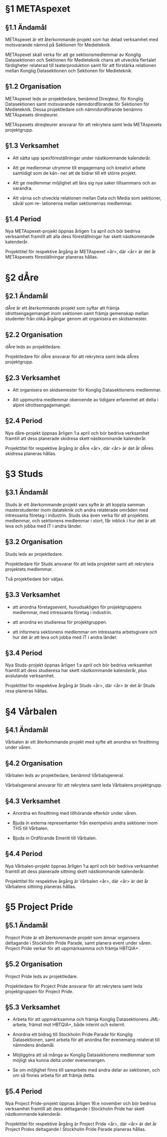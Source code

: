 # §1 METAspexet
## §1.1 Ändamål
METAspexet är ett återkommande projekt som har delad verksamhet med motsvarande nämnd på Sektionen för Medieteknik.

METAspexet skall verka för att ge sektionsmedlemmar av Konglig Datasektionen och Sektionen för Medieteknik chans att utveckla flertalet färdigheter relaterad till teaterproduktion samt för att förstärka relationen mellan Konglig Datasektionen och Sektionen för Medieteknik.

## §1.2 Organisation

METAspexet leds av projektledare, benämnd Direqteur, för Konglig Datasektionen samt motsvarande nämndordförande för Sektionen för Medieteknik. Dessa projektledare och nämndordförande benämns METAspexets direqteurer. 

METAspexets direqteurer ansvarar för att rekrytera samt leda METAspexets projektgrupp.

## §1.3 Verksamhet
- Att sätta upp spexföreställningar under nästkommande kalenderår.

- Att ge medlemmar utrymme till engagemang och kreativt arbete samtidigt som de kän-
ner att de bidrar till ett större projekt.

- Att ge medlemmar möjlighet att lära sig nya saker tillsammans och av varandra.

- Att värna och utveckla relationen mellan Data och Media som sektioner, såväl som re-
lationerna mellan sektionernas medlemmar.

## §1.4 Period
Nya METAspexet-projekt öppnas årligen 1:a april och bör bedriva verksamhet framtill att alla dess
föreställningar har skett nästkommande kalenderår.

Projekttitel för respektive årgång är METAspexet <år>, där <år> är det år METAspexets föreställningar planeras hållas.

# §2 dÅre
## §2.1 Ändamål

dÅre är ett återkommande projekt som syftar att främja idrottsengagemanget inom sektionen samt främja gemenskap mellan studenter från olika årgångar genom att organisera en skidsemester.

## §2.2 Organisation
dÅre leds av projektledare.

Projektledare för dÅre ansvarar för att rekrytera samt leda dÅres projektgrupp.

## §2.3 Verksamhet
- Att organisera en skidsemester för Konglig Datasektionens medlemmar.

- Att uppmuntra medlemmar oberoende av tidigare erfarenhet att delta i alpint idrottsengagemanget.

## §2.4 Period

Nya dåre-projekt öppnas årligen 1:a april och bör bedriva verksamhet framtill att dess planerade skidresa skett nästkommande kalenderår.

Projekttitel för respektive årgång är dÅre <år>, där <år> är det år dÅres skidresa planeras hållas.

# §3 Studs
## §3.1 Ändamål
Studs är ett återkommande projekt vars syfte är att koppla samman masterstudenter inom datateknik och andra relaterade områden med intressanta företag i industrin. Studs ska även verka för att projektets medlemmar, och sektionens medlemmar i stort, får inblick i hur det är att leva och jobba med IT i andra länder.

## §3.2 Organisation
Studs leds av projektledare. 

Projektledare för Studs ansvarar för att leda projektet samt att rekrytera projektets medlemmar.

Två projektledare bör väljas.

## §3.3 Verksamhet

- att anordna företagsevent, huvudsakligen för projektgruppens medlemmar, med intressanta företag i industrin.

- att anordna en studieresa för projektgruppen.

- att informera sektionens medlemmar om intressanta arbetsgivare och hur det är att leva och jobba med IT i andra länder.

## §3.4 Period

Nya Studs-projekt öppnas årligen 1:a april och bör bedriva verksamhet framtill att dess studieresa har skett nästkommande kalenderår, plus avslutande verksamhet.

Projekttitel för respektive årgång är Studs <år>, där <år> är det år Studs resa planeras hållas.

# §4 Vårbalen
## §4.1 Ändamål
Vårbalen är ett återkommande projekt med syfte att anordna en finsittning under våren.

## §4.2 Organisation
Vårbalen leds av projektledare, benämnd Vårbalsgeneral.

Vårbalsgeneral ansvarar för att rekrytera samt leda Vårbalens projektgrupp.

## §4.3 Verksamhet
- Anordna en finsittning med tillhörande efterkör under våren.

- Bjuda in externa representanter från exempelvis andra sektioner inom THS till Vårbalen.

- Bjuda in Ordförande Emeriti till Vårbalen.

## §4.4 Period
Nya Vårbalen-projekt öppnas årligen 1:a april och bör bedriva verksamhet framtill att dess planerade sittning skett nästkommande kalenderår.

Projekttitel för respektive årgång är Vårbalen <år>, där <år> är det år Vårbalens sittning planeras hållas.

# §5 Project Pride
## §5.1 Ändamål

Project Pride är ett återkommande projekt som ämnar organisera deltagande i Stockholm Pride Parade, samt planera event under våren. Project Pride verkar för att uppmärksamma och främja HBTQIA+.

## §5.2 Organisation

Project Pride leds av projektledare.

Projektledare för Project Pride ansvarar för att rekrytera samt leda projektgruppen för Project Pride.

## §5.3 Verksamhet
- Arbeta för att uppmärksamma och främja Konglig Datasektionens JML-arbete, främst mot HBTQIA+, både internt och externt.

- Anordna ett bidrag till Stockholm Pride Parade för Konglig Datasektionen, samt arbeta för att anordna fler evenemang relaterat till nämndens ändamål.

- Möjliggöra att så många av Konglig Datasektionens medlemmar som möjligt ska kunna delta under evenemangen.

- Se om möjlighet finns till samarbete med andra delar av sektionen, och om så finnes arbeta för att främja detta.

## §5.4 Period
Nya Project Pride-projekt öppnas årligen 16:e november och bör bedriva verksamhet framtill
att dess deltagande i Stockholm Pride har skett nästkommande kalenderår.

Projekttitel för respektive årgång är Project Pride <år>, där <år> är det år Project Prides deltagande i Stockholm Pride Parade planeras hållas.
